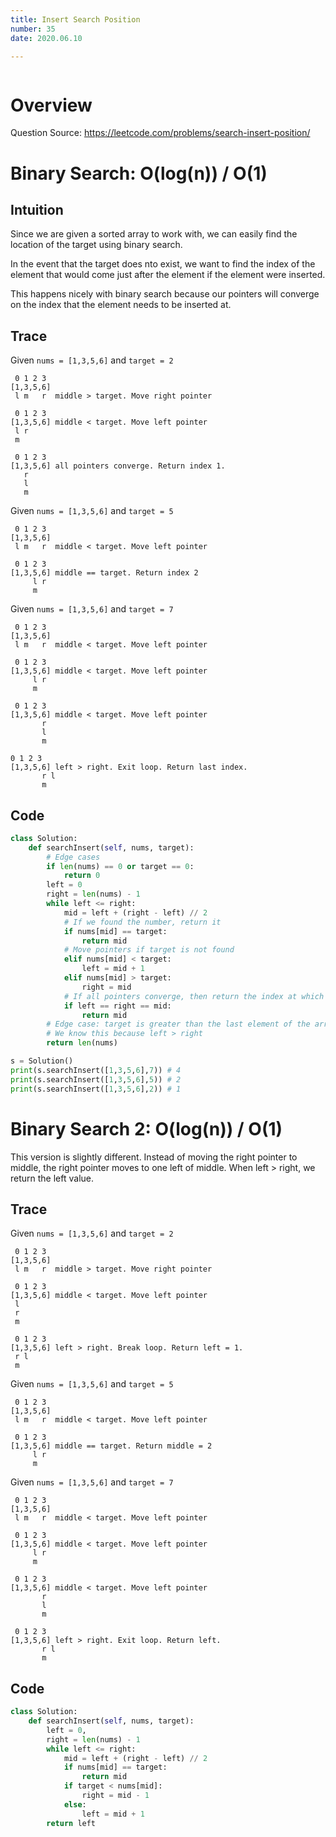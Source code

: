 ```yaml
---
title: Insert Search Position
number: 35
date: 2020.06.10

---
```


```toc

```

# Overview

Question Source: https://leetcode.com/problems/search-insert-position/

# Binary Search: O(log(n)) / O(1)

## Intuition

Since we are given a sorted array to work with, we can easily find the location of the target using binary search.

In the event that the target does nto exist, we want to find the index of the element that would come just after the element if the element were inserted.

This happens nicely with binary search because our pointers will converge on the index that the element needs to be inserted at.

## Trace

Given `nums = [1,3,5,6]` and `target = 2`

```text
 0 1 2 3
[1,3,5,6]
 l m   r  middle > target. Move right pointer
 
 0 1 2 3
[1,3,5,6] middle < target. Move left pointer
 l r
 m

 0 1 2 3
[1,3,5,6] all pointers converge. Return index 1.
   r
   l
   m
```

Given `nums = [1,3,5,6]` and `target = 5`

```text
 0 1 2 3
[1,3,5,6]
 l m   r  middle < target. Move left pointer
 
 0 1 2 3
[1,3,5,6] middle == target. Return index 2
     l r
     m
```

Given `nums = [1,3,5,6]` and `target = 7`

```
 0 1 2 3
[1,3,5,6]
 l m   r  middle < target. Move left pointer
 
 0 1 2 3
[1,3,5,6] middle < target. Move left pointer
     l r
     m

 0 1 2 3
[1,3,5,6] middle < target. Move left pointer
       r 
       l 
       m

0 1 2 3
[1,3,5,6] left > right. Exit loop. Return last index.
       r l 
       m
```

## Code

```python
class Solution:
    def searchInsert(self, nums, target):
        # Edge cases
        if len(nums) == 0 or target == 0:
            return 0
        left = 0
        right = len(nums) - 1
        while left <= right:
            mid = left + (right - left) // 2
            # If we found the number, return it
            if nums[mid] == target:
                return mid
            # Move pointers if target is not found
            elif nums[mid] < target:
                left = mid + 1
            elif nums[mid] > target:
                right = mid
            # If all pointers converge, then return the index at which they converge
            if left == right == mid:
                return mid
        # Edge case: target is greater than the last element of the array
        # We know this because left > right
        return len(nums)

s = Solution()
print(s.searchInsert([1,3,5,6],7)) # 4
print(s.searchInsert([1,3,5,6],5)) # 2
print(s.searchInsert([1,3,5,6],2)) # 1
```

# Binary Search 2: O(log(n)) / O(1)

This version is slightly different. Instead of moving the right pointer to middle, the right pointer moves to one left of middle. 
When left > right, we return the left value.

## Trace

Given `nums = [1,3,5,6]` and `target = 2`

```text
 0 1 2 3
[1,3,5,6]
 l m   r  middle > target. Move right pointer
 
 0 1 2 3
[1,3,5,6] middle < target. Move left pointer
 l 
 r
 m

 0 1 2 3
[1,3,5,6] left > right. Break loop. Return left = 1.
 r l
 m
```

Given `nums = [1,3,5,6]` and `target = 5`

```text
 0 1 2 3
[1,3,5,6]
 l m   r  middle < target. Move left pointer
 
 0 1 2 3
[1,3,5,6] middle == target. Return middle = 2
     l r
     m
```

Given `nums = [1,3,5,6]` and `target = 7`

```
 0 1 2 3
[1,3,5,6]
 l m   r  middle < target. Move left pointer
 
 0 1 2 3
[1,3,5,6] middle < target. Move left pointer
     l r
     m
     
 0 1 2 3
[1,3,5,6] middle < target. Move left pointer
       r 
       l 
       m

 0 1 2 3
[1,3,5,6] left > right. Exit loop. Return left.
       r l 
       m
```

## Code

```python
class Solution:
    def searchInsert(self, nums, target):
        left = 0, 
        right = len(nums) - 1
        while left <= right:
            mid = left + (right - left) // 2
            if nums[mid] == target:
                return mid
            if target < nums[mid]:
                right = mid - 1
            else:
                left = mid + 1
        return left
```

